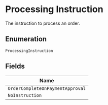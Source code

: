
# Processing Instruction

The instruction to process an order.

## Enumeration

`ProcessingInstruction`

## Fields

| Name |
|  --- |
| `OrderCompleteOnPaymentApproval` |
| `NoInstruction` |

